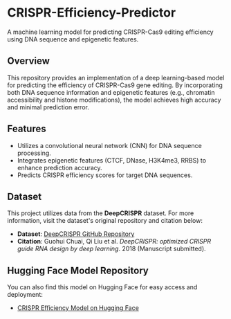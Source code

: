 # CRISPR-Efficiency-Predictor

A machine learning model for predicting CRISPR-Cas9 editing efficiency using DNA sequence and epigenetic features.

## Overview
This repository provides an implementation of a deep learning-based model for predicting the efficiency of CRISPR-Cas9 gene editing. By incorporating both DNA sequence information and epigenetic features (e.g., chromatin accessibility and histone modifications), the model achieves high accuracy and minimal prediction error.

## Features
- Utilizes a convolutional neural network (CNN) for DNA sequence processing.
- Integrates epigenetic features (CTCF, DNase, H3K4me3, RRBS) to enhance prediction accuracy.
- Predicts CRISPR efficiency scores for target DNA sequences.

## Dataset
This project utilizes data from the **DeepCRISPR** dataset. For more information, visit the dataset's original repository and citation below:

- **Dataset**: [DeepCRISPR GitHub Repository](https://github.com/bm2-lab/DeepCRISPR)
- **Citation**: Guohui Chuai, Qi Liu et al. *DeepCRISPR: optimized CRISPR guide RNA design by deep learning*. 2018 (Manuscript submitted).

## Hugging Face Model Repository
You can also find this model on Hugging Face for easy access and deployment:
- [CRISPR Efficiency Model on Hugging Face](https://huggingface.co/torinriley/CRISPR-Efficiency)
